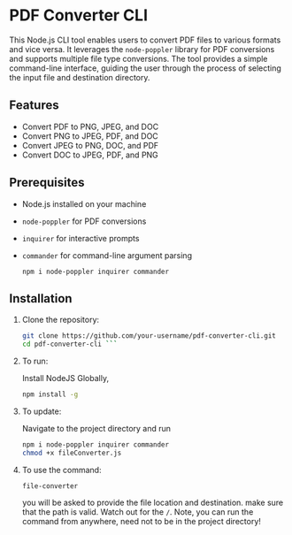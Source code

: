 # PDF Converter CLI

This Node.js CLI tool enables users to convert PDF files to various formats and vice versa. It leverages the `node-poppler` library for PDF conversions and supports multiple file type conversions. The tool provides a simple command-line interface, guiding the user through the process of selecting the input file and destination directory.

## Features

- Convert PDF to PNG, JPEG, and DOC
- Convert PNG to JPEG, PDF, and DOC
- Convert JPEG to PNG, DOC, and PDF
- Convert DOC to JPEG, PDF, and PNG

## Prerequisites

- Node.js installed on your machine
- `node-poppler` for PDF conversions
- `inquirer` for interactive prompts
- `commander` for command-line argument parsing

  ```npm i node-poppler inquirer commander```

## Installation

1. Clone the repository:

   ```sh
   git clone https://github.com/your-username/pdf-converter-cli.git
   cd pdf-converter-cli ```

2. To run:

   Install NodeJS Globally,

   ```sh
   npm install -g
   ```

3. To update:

   Navigate to the project directory and run

   ```sh
   npm i node-poppler inquirer commander
   chmod +x fileConverter.js
   ```

4. To use the command:

   `file-converter`

   you will be asked to provide the file location and destination.
   make sure that the path is valid. Watch out for the `/`.
   Note, you can run the command from anywhere, need not to be in the project directory!

   





